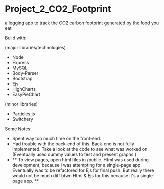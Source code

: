 # Project_2_CO2_Footprint

a logging app to track the CO2 carbon footprint generated by the food you eat

Build with:

(major libraries/technologies)

- Node
- Express
- MySQL
- Body-Parser
- Bootstrap
- Ejs
- HighCharts
- EasyPieChart

(minor libraries)

- Particles.js
- Switchery

Some Notes:

- Spent way too much time on the front-end.
- Had trouble with the back-end of this. Back-end is not fully implemented. Take a look at the code to see what was worked on. (Eventually used dummy values to test and present graphs.)
- \*\* To view pages, open html files in /public. Html was used during development, because I was attempting for a single-page app. Eventually was to be refactored for Ejs for final push. But really there would not be much diff btwn Html & Ejs for this because it's a single-page app. \*\*
